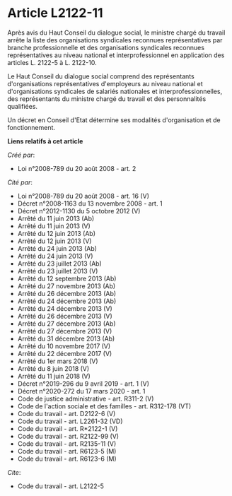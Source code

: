 # Article L2122-11

Après avis du Haut Conseil du dialogue social, le ministre chargé du travail arrête la liste des organisations syndicales
reconnues représentatives par branche professionnelle et des organisations syndicales reconnues représentatives au niveau
national et interprofessionnel en application des articles L. 2122-5 à L. 2122-10.

Le Haut Conseil du dialogue social comprend des représentants d'organisations représentatives d'employeurs au niveau national
et d'organisations syndicales de salariés nationales et interprofessionnelles, des représentants du ministre chargé du
travail et des personnalités qualifiées.

Un décret en Conseil d'Etat détermine ses modalités d'organisation et de fonctionnement.

**Liens relatifs à cet article**

_Créé par_:

  - Loi n°2008-789 du 20 août 2008 - art. 2

_Cité par_:

  - Loi n°2008-789 du 20 août 2008 - art. 16 (V)
  - Décret n°2008-1163 du 13 novembre 2008 - art. 1
  - Décret n°2012-1130 du 5 octobre 2012 (V)
  - Arrêté du 11 juin 2013 (Ab)
  - Arrêté du 11 juin 2013 (V)
  - Arrêté du 12 juin 2013 (Ab)
  - Arrêté du 12 juin 2013 (V)
  - Arrêté du 24 juin 2013 (Ab)
  - Arrêté du 24 juin 2013 (V)
  - Arrêté du 23 juillet 2013 (Ab)
  - Arrêté du 23 juillet 2013 (V)
  - Arrêté du 12 septembre 2013 (Ab)
  - Arrêté du 27 novembre 2013 (Ab)
  - Arrêté du 26 décembre 2013 (Ab)
  - Arrêté du 24 décembre 2013 (Ab)
  - Arrêté du 24 décembre 2013 (V)
  - Arrêté du 26 décembre 2013 (V)
  - Arrêté du 27 décembre 2013 (Ab)
  - Arrêté du 27 décembre 2013 (V)
  - Arrêté du 31 décembre 2013 (Ab)
  - Arrêté du 10 novembre 2017 (V)
  - Arrêté du 22 décembre 2017 (V)
  - Arrêté du 1er mars 2018 (V)
  - Arrêté du 8 juin 2018 (V)
  - Arrêté du 11 juin 2018 (V)
  - Décret n°2019-296 du 9 avril 2019 - art. 1 (V)
  - Décret n°2020-272 du 17 mars 2020 - art. 1
  - Code de justice administrative - art. R311-2 (V)
  - Code de l'action sociale et des familles - art. R312-178 (VT)
  - Code du travail - art. D2122-6 (V)
  - Code du travail - art. L2261-32 (VD)
  - Code du travail - art. R*2122-1 (V)
  - Code du travail - art. R2122-99 (V)
  - Code du travail - art. R2135-11 (V)
  - Code du travail - art. R6123-5 (M)
  - Code du travail - art. R6123-6 (M)

_Cite_:

  - Code du travail - art. L2122-5
